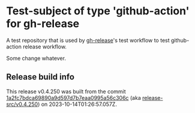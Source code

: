 # Test-subject of type 'github-action' for gh-release

A test repository that is used by [gh-release](https://github.com/kattecon/gh-release)'s test workflow to test github-action release workflow.

Some change whatever.


## Release build info

This release v0.4.250 was built from the commit [1a2fc7bdca69890a9d597d7b7eaa0995a56c306c](https://github.com/kattecon/gh-release-test-ga/tree/1a2fc7bdca69890a9d597d7b7eaa0995a56c306c) (aka [release-src/v0.4.250](https://github.com/kattecon/gh-release-test-ga/tree/release-src/v0.4.250)) on 2023-10-14T01:26:57.057Z.
        
